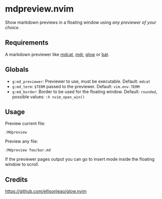 # mdpreview.nvim

Show markdown previews in a floating window using _any previewer of your choice_.

## Requirements

A markdown previewer like [mdcat](https://github.com/lunaryorn/mdcat), [mdr](https://github.com/MichaelMure/mdr), [glow](https://github.com/charmbracelet/glow) or [bat](https://github/sharkdp/bat).

## Globals

 - `g:md_previewer`: Previewer to use, must be executable. Default: `mdcat`
 - `g:md_term`: `$TERM` passed to the previewer. Default: `vim.env.TERM`
 - `g:md_border`: Border to be used for the floating window. Default: `rounded`, possible values: `:h nvim_open_win()`

## Usage
Preview current file:
```vim
:Mdpreview
```

Preview any file:
```vim
:Mdpreview foo/bar.md
```
If the previewer pages output you can go to insert mode inside the floating window to scroll.

## Credits
https://github.com/ellisonleao/glow.nvim
